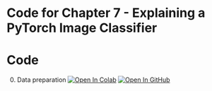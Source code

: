 
# Code for Chapter 7 - Explaining a PyTorch Image Classifier

# Code

0. Data preparation <a href="https://githubtocolab.com/ml-for-high-risk-apps-book/Machine-Learning-for-High-Risk-Applications-Book/blob/main/code/Chapter-7/0.Data%20Preparation.ipynb" target="_parent"><img src="https://colab.research.google.com/assets/colab-badge.svg" alt="Open In Colab"/></a>     [![Open In GitHub](https://img.shields.io/badge/Github-code-green)](https://github.com/ml-for-high-risk-apps-book/Machine-Learning-for-High-Risk-Applications-Book/blob/main/code/Chapter-7/0.Data%20Preparation.ipynb)

